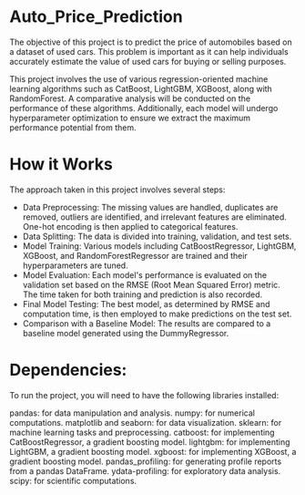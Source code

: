# Auto_Price_Prediction

The objective of this project is to predict the price of automobiles based on a dataset of used cars. This problem is important as it can help individuals accurately estimate the value of used cars for buying or selling purposes.

This project involves the use of various regression-oriented machine learning algorithms such as CatBoost, LightGBM, XGBoost, along with RandomForest. A comparative analysis will be conducted on the performance of these algorithms. Additionally, each model will undergo hyperparameter optimization to ensure we extract the maximum performance potential from them.

# How it Works

The approach taken in this project involves several steps:
* Data Preprocessing: The missing values are handled, duplicates are removed, outliers are identified, and irrelevant features are eliminated. One-hot encoding is then applied to categorical features.
* Data Splitting: The data is divided into training, validation, and test sets.
* Model Training: Various models including CatBoostRegressor, LightGBM, XGBoost, and RandomForestRegressor are trained and their hyperparameters are tuned.
* Model Evaluation: Each model's performance is evaluated on the validation set based on the RMSE (Root Mean Squared Error) metric. The time taken for both training and prediction is also recorded.
* Final Model Testing: The best model, as determined by RMSE and computation time, is then employed to make predictions on the test set.
* Comparison with a Baseline Model: The results are compared to a baseline model generated using the DummyRegressor.

# Dependencies:
To run the project, you will need to have the following libraries installed:

pandas: for data manipulation and analysis.
numpy: for numerical computations.
matplotlib and seaborn: for data visualization.
sklearn: for machine learning tasks and preprocessing.
catboost: for implementing CatBoostRegressor, a gradient boosting model.
lightgbm: for implementing LightGBM, a gradient boosting model.
xgboost: for implementing XGBoost, a gradient boosting model.
pandas_profiling: for generating profile reports from a pandas DataFrame.
ydata-profiling: for exploratory data analysis.
scipy: for scientific computations.
